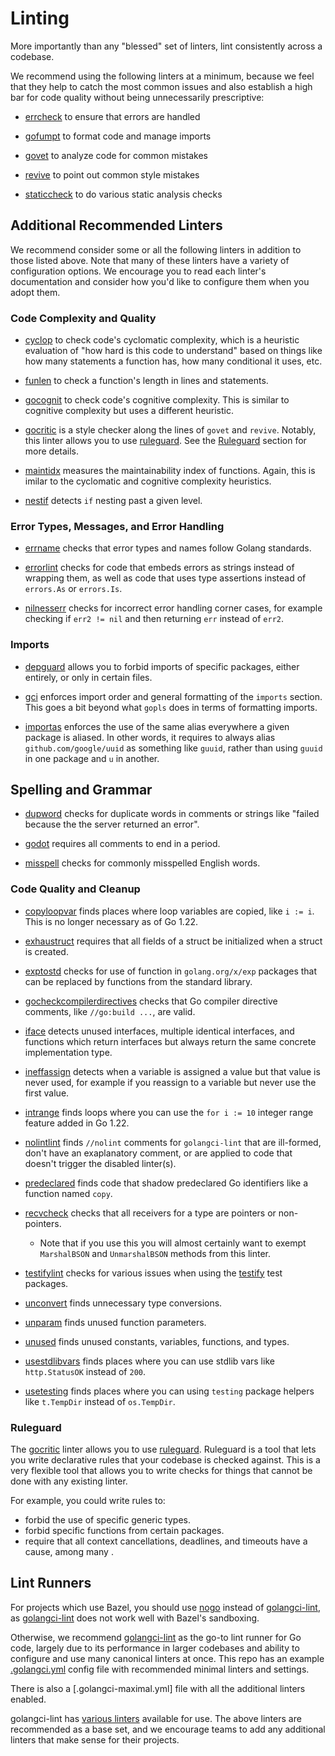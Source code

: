 # Linting

More importantly than any "blessed" set of linters, lint consistently across a
codebase.

We recommend using the following linters at a minimum, because we feel that they
help to catch the most common issues and also establish a high bar for code
quality without being unnecessarily prescriptive:

- [errcheck] to ensure that errors are handled
- [gofumpt] to format code and manage imports
- [govet] to analyze code for common mistakes
- [revive] to point out common style mistakes
- [staticcheck] to do various static analysis checks

  [errcheck]: https://github.com/kisielk/errcheck
  [gofumpt]: https://github.com/mvdan/gofumpt
  [govet]: https://pkg.go.dev/cmd/vet
  [revive]: https://github.com/mgechev/revive
  [staticcheck]: https://staticcheck.dev

## Additional Recommended Linters

We recommend consider some or all the following linters in addition to those listed above. Note that
many of these linters have a variety of configuration options. We encourage you to read each
linter's documentation and consider how you'd like to configure them when you adopt them.

### Code Complexity and Quality

- [cyclop] to check code's cyclomatic complexity, which is a heuristic evaluation of "how hard is
  this code to understand" based on things like how many statements a function has, how many
  conditional it uses, etc.
- [funlen] to check a function's length in lines and statements.
- [gocognit] to check code's cognitive complexity. This is similar to cognitive complexity but uses
  a different heuristic.
- [gocritic] is a style checker along the lines of `govet` and `revive`. Notably, this linter allows
  you to use [ruleguard]. See the [Ruleguard] section for more details.
- [maintidx] measures the maintainability index of functions. Again, this is imilar to the
  cyclomatic and cognitive complexity heuristics.
- [nestif] detects `if` nesting past a given level.

  [cyclop]: https://github.com/bkielbasa/cyclop
  [funlen]: https://github.com/ultraware/funlen
  [gocognit]: https://github.com/uudashr/gocognit
  [gocritic]: https://go-critic.com/
  [maintidx]: https://github.com/uudashr/gocognit
  [nestif]: https://github.com/nakabonne/nestif
  [ruleguard]: https://github.com/quasilyte/go-ruleguard

### Error Types, Messages, and Error Handling

- [errname] checks that error types and names follow Golang standards.
- [errorlint] checks for code that embeds errors as strings instead of wrapping them, as well as
  code that uses type assertions instead of `errors.As` or `errors.Is`.
- [nilnesserr] checks for incorrect error handling corner cases, for example checking if `err2 !=
  nil` and then returning `err` instead of `err2`.

  [errname]: https://github.com/Antonboom/errname
  [errorlint]: https://github.com/polyfloyd/go-errorlint
  [nilnesserr]: https://github.com/alingse/nilnesserr

### Imports

- [depguard] allows you to forbid imports of specific packages, either entirely, or only in certain
  files.
- [gci] enforces import order and general formatting of the `imports` section. This goes a bit
  beyond what `gopls` does in terms of formatting imports.
- [importas] enforces the use of the same alias everywhere a given package is aliased. In other
  words, it requires to always alias `github.com/google/uuid` as something like `guuid`, rather than
  using `guuid` in one package and `u` in another.

  [depguard]: https://github.com/OpenPeeDeeP/depguard
  [gci]: https://github.com/daixiang0/gci
  [importas]: https://github.com/julz/importas

## Spelling and Grammar

- [dupword] checks for duplicate words in comments or strings like "failed because the the server
  returned an error".
- [godot] requires all comments to end in a period.
- [misspell] checks for commonly misspelled English words.

  [dupword]: https://github.com/Abirdcfly/dupword
  [godot]: https://github.com/tetafro/godot
  [misspell]: https://github.com/client9/misspell

### Code Quality and Cleanup

- [copyloopvar] finds places where loop variables are copied, like `i := i`. This is no longer
  necessary as of Go 1.22.
- [exhaustruct] requires that all fields of a struct be initialized when a struct is created.
- [exptostd] checks for use of function in `golang.org/x/exp` packages that can be replaced by
  functions from the standard library.
- [gocheckcompilerdirectives] checks that Go compiler directive comments, like `//go:build ...`, are
  valid.
- [iface] detects unused interfaces, multiple identical interfaces, and functions which return
  interfaces but always return the same concrete implementation type.
- [ineffassign] detects when a variable is assigned a value but that value is never used, for
  example if you reassign to a variable but never use the first value.
- [intrange] finds loops where you can use the `for i := 10` integer range feature added in Go 1.22.
- [nolintlint] finds `//nolint` comments for `golangci-lint` that are ill-formed, don't have an
  exaplanatory comment, or are applied to code that doesn't trigger the disabled linter(s).
- [predeclared] finds code that shadow predeclared Go identifiers like a function named `copy`.
- [recvcheck] checks that all receivers for a type are pointers or non-pointers.
  - Note that if you use this you will almost certainly want to exempt `MarshalBSON` and
    `UnmarshalBSON` methods from this linter.
- [testifylint] checks for various issues when using the [testify] test packages.
- [unconvert] finds unnecessary type conversions.
- [unparam] finds unused function parameters.
- [unused] finds unused constants, variables, functions, and types.
- [usestdlibvars] finds places where you can use stdlib vars like `http.StatusOK` instead of `200`.
- [usetesting] finds places where you can using `testing` package helpers like `t.TempDir` instead
  of `os.TempDir`.

  [copyloopvar]: https://github.com/karamaru-alpha/copyloopvar
  [exhaustruct]: https://github.com/GaijinEntertainment/go-exhaustruct
  [exptostd]: https://github.com/ldez/exptostd
  [gocheckcompilerdirectives]: https://github.com/leighmcculloch/gocheckcompilerdirectives
  [iface]: https://github.com/uudashr/iface
  [ineffassign]: https://github.com/gordonklaus/ineffassign
  [intrange]: https://github.com/ckaznocha/intrange
  [nolintlint]: https://github.com/golangci/golangci-lint/tree/master/pkg/golinters/nolintlint/internal
  [predeclared]: https://github.com/nishanths/predeclared
  [recvcheck]: https://github.com/raeperd/recvcheck
  [testifylint]: https://github.com/Antonboom/testifylint
  [testify]: https://github.com/stretchr/testify
  [unconvert]: https://github.com/mdempsky/unconvert
  [unparam]: https://github.com/mvdan/unparam
  [unused]: https://github.com/dominikh/go-tools/tree/master/unused
  [usestdlibvars]: https://github.com/sashamelentyev/usestdlibvars
  [usetesting]: https://github.com/ldez/usetesting

### Ruleguard

The [gocritic] linter allows you to use [ruleguard]. Ruleguard is a tool that lets you write
declarative rules that your codebase is checked against. This is a very flexible tool that allows
you to write checks for things that cannot be done with any existing linter.

For example, you could write rules to:

- forbid the use of specific generic types.
- forbid specific functions from certain packages.
- require that all context cancellations, deadlines, and timeouts have a cause, among many .

## Lint Runners

For projects which use Bazel, you should use [nogo] instead of [golangci-lint], as [golangci-lint]
does not work well with Bazel's sandboxing.

Otherwise, we recommend [golangci-lint] as the go-to lint runner for Go code, largely due
to its performance in larger codebases and ability to configure and use many
canonical linters at once. This repo has an example [.golangci.yml] config file
with recommended minimal linters and settings.

There is also a [.golangci-maximal.yml] file with all the additional linters enabled.

golangci-lint has [various linters] available for use. The above linters are
recommended as a base set, and we encourage teams to add any additional linters
that make sense for their projects.

  [nogo]: https://github.com/bazel-contrib/rules_go/blob/master/go/nogo.rst
  [golangci-lint]: https://github.com/golangci/golangci-lint
  [.golangci.yml]: https://github.com/uber-go/guide/blob/master/.golangci.yml
  [various linters]: https://golangci-lint.run/usage/linters/
